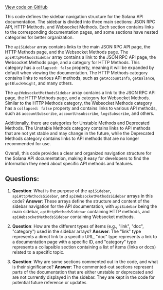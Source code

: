 [View code on GitHub](https://github.com/solana-labs/solana/blob/master/docs/sidebars/api.js)

This code defines the sidebar navigation structure for the Solana API documentation. The sidebar is divided into three main sections: JSON RPC API, HTTP Methods, and Websocket Methods. Each section contains links to the corresponding documentation pages, and some sections have nested categories for better organization.

The `apiSidebar` array contains links to the main JSON RPC API page, the HTTP Methods page, and the Websocket Methods page. The `apiHttpMethodsSidebar` array contains a link to the JSON RPC API page, the Websocket Methods page, and a category for HTTP Methods. This category has a `collapsed: false` property, meaning it will be expanded by default when viewing the documentation. The HTTP Methods category contains links to various API methods, such as `getAccountInfo`, `getBalance`, `getBlockHeight`, and many others.

The `apiWebsocketMethodsSidebar` array contains a link to the JSON RPC API page, the HTTP Methods page, and a category for Websocket Methods. Similar to the HTTP Methods category, the Websocket Methods category has a `collapsed: false` property and contains links to various API methods, such as `accountSubscribe`, `accountUnsubscribe`, `logsSubscribe`, and others.

Additionally, there are categories for Unstable Methods and Deprecated Methods. The Unstable Methods category contains links to API methods that are not yet stable and may change in the future, while the Deprecated Methods category contains links to API methods that are no longer recommended for use.

Overall, this code provides a clear and organized navigation structure for the Solana API documentation, making it easy for developers to find the information they need about specific API methods and features.
## Questions: 
 1. **Question**: What is the purpose of the `apiSidebar`, `apiHttpMethodsSidebar`, and `apiWebsocketMethodsSidebar` arrays in this code?
   **Answer**: These arrays define the structure and content of the sidebar navigation for the API documentation, with `apiSidebar` being the main sidebar, `apiHttpMethodsSidebar` containing HTTP methods, and `apiWebsocketMethodsSidebar` containing Websocket methods.

2. **Question**: How are the different types of items (e.g., "link", "doc", "category") used in the sidebar arrays?
   **Answer**: The "link" type represents a direct link to a specific URL, "doc" type represents a link to a documentation page with a specific ID, and "category" type represents a collapsible section containing a list of items (links or docs) related to a specific topic.

3. **Question**: Why are some sections commented out in the code, and what is their significance?
   **Answer**: The commented-out sections represent parts of the documentation that are either unstable or deprecated and are not currently displayed in the sidebar. They are kept in the code for potential future reference or updates.